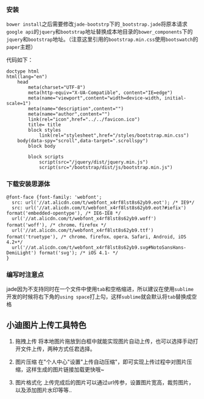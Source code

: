 ### 安装
`bower install`之后需要修改`jade-bootstrp`下的`_bootstrap.jade`将原本请求`google api`的`jquery`和`bootstrap`地址替换成本地目录的`bower_components`下的`jquery`和`bootstrap`地址。（注意这里引用的`bootstrap.min.css`使用`bootswatch`的	`paper`主题）

代码如下：
```jade
doctype html
html(lang="en")
	head
		meta(charset="UTF-8")
		meta(http-equiv="X-UA-Compatible", content="IE=edge")
		meta(name="viewport",content="width=device-width, initial-scale=1")
		meta(name="description",content="")
		meta(name="author",content="")
		link(rel="icon",href="../../favicon.ico")
		title= title
		block styles
			link(rel="stylesheet",href="/styles/bootstrap.min.css")
	body(data-spy="scroll",data-target=".scrollspy")
		block body
			
		block scripts
			script(src="/jquery/dist/jquery.min.js")
			script(src="/bootstrap/dist/js/bootstrap.min.js")
```

### 下载安装思源体
```
@font-face {font-family: 'webfont';
  src: url('//at.alicdn.com/t/webfont_x4rf8lst8s62yb9.eot'); /* IE9*/
  src: url('//at.alicdn.com/t/webfont_x4rf8lst8s62yb9.eot?#iefix') format('embedded-opentype'), /* IE6-IE8 */
  url('//at.alicdn.com/t/webfont_x4rf8lst8s62yb9.woff') format('woff'), /* chrome、firefox */
  url('//at.alicdn.com/t/webfont_x4rf8lst8s62yb9.ttf') format('truetype'), /* chrome、firefox、opera、Safari, Android, iOS 4.2+*/
  url('//at.alicdn.com/t/webfont_x4rf8lst8s62yb9.svg#NotoSansHans-DemiLight') format('svg'); /* iOS 4.1- */
}
```

### 编写时注意点
jade因为不支持同时在一个文件中使用`tab`和空格缩进，所以建议在使用`sublime`开发的时候将右下角的`using space`打上勾，这样`sublime`就会默认将`tab`替换成空格

## 小迪图片上传工具特色
1. 拖拽上传
将本地图片拖放到白框中就能实现图片自动上传，也可以选择手动打开文件上传，两种方式任君选择。

2. 图片压缩
在"个人中心"设置"上传自动压缩"，即可实现上传过程中对图片压缩，这样生成的图片链接加载更快哦~

3. 图片格式化
上传完成后的图片可以通过url传参，设置图片宽高，裁剪图片，以及添加图片水印等等..